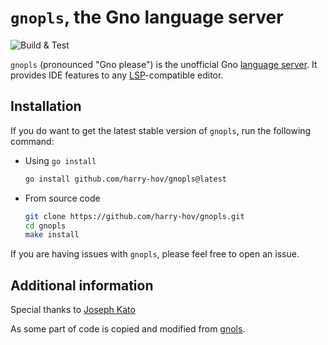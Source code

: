 # `gnopls`, the Gno language server

![Build & Test](https://github.com/harry-hov/gnopls/actions/workflows/go.yml/badge.svg)

`gnopls` (pronounced "Gno please") is the unofficial Gno [language server]. It provides IDE features to any [LSP]-compatible editor.

## Installation

If you do want to get the latest stable version of `gnopls`, run the following
command:

- Using `go install`
    ```sh
    go install github.com/harry-hov/gnopls@latest
    ```

- From source code
    ```sh
    git clone https://github.com/harry-hov/gnopls.git
    cd gnopls
    make install
    ```

If you are having issues with `gnopls`, please feel free to open an issue.

## Additional information

Special thanks to [Joseph Kato](https://github.com/jdkato)

As some part of code is copied and modified from [gnols](https://github.com/gno-playground/gnols).

[language server]: https://langserver.org
[LSP]: https://microsoft.github.io/language-server-protocol/
